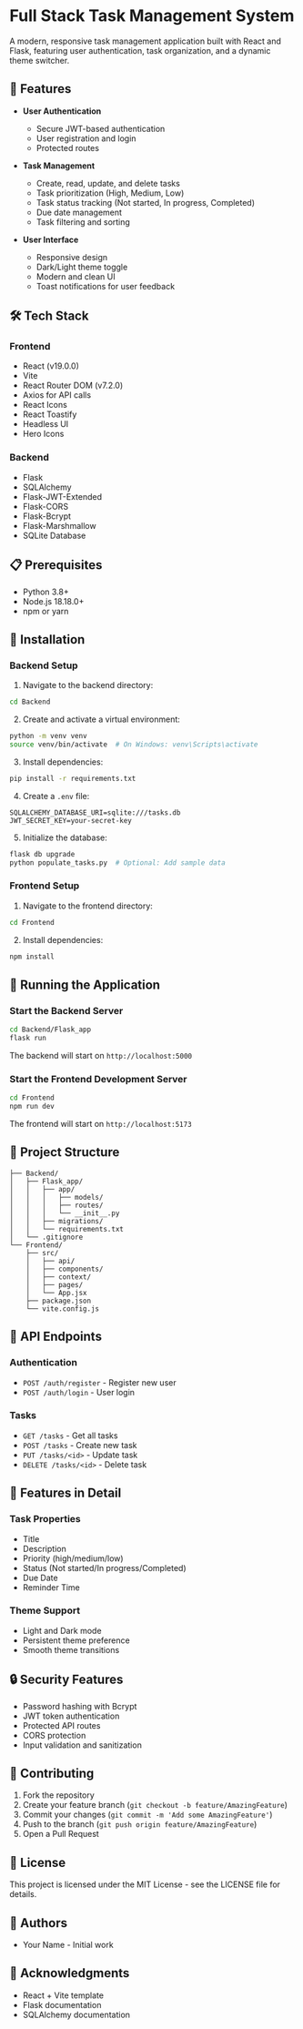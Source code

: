 # Full Stack Task Management System

A modern, responsive task management application built with React and Flask, featuring user authentication, task organization, and a dynamic theme switcher.

## 🚀 Features

- **User Authentication**
  - Secure JWT-based authentication
  - User registration and login
  - Protected routes

- **Task Management**
  - Create, read, update, and delete tasks
  - Task prioritization (High, Medium, Low)
  - Task status tracking (Not started, In progress, Completed)
  - Due date management
  - Task filtering and sorting

- **User Interface**
  - Responsive design
  - Dark/Light theme toggle
  - Modern and clean UI
  - Toast notifications for user feedback

## 🛠️ Tech Stack

### Frontend
- React (v19.0.0)
- Vite
- React Router DOM (v7.2.0)
- Axios for API calls
- React Icons
- React Toastify
- Headless UI
- Hero Icons

### Backend
- Flask
- SQLAlchemy
- Flask-JWT-Extended
- Flask-CORS
- Flask-Bcrypt
- Flask-Marshmallow
- SQLite Database

## 📋 Prerequisites

- Python 3.8+
- Node.js 18.18.0+
- npm or yarn

## 🔧 Installation

### Backend Setup

1. Navigate to the backend directory:
```bash
cd Backend
```

2. Create and activate a virtual environment:
```bash
python -m venv venv
source venv/bin/activate  # On Windows: venv\Scripts\activate
```

3. Install dependencies:
```bash
pip install -r requirements.txt
```

4. Create a `.env` file:
```env
SQLALCHEMY_DATABASE_URI=sqlite:///tasks.db
JWT_SECRET_KEY=your-secret-key
```

5. Initialize the database:
```bash
flask db upgrade
python populate_tasks.py  # Optional: Add sample data
```

### Frontend Setup

1. Navigate to the frontend directory:
```bash
cd Frontend
```

2. Install dependencies:
```bash
npm install
```

## 🚀 Running the Application

### Start the Backend Server

```bash
cd Backend/Flask_app
flask run
```
The backend will start on `http://localhost:5000`

### Start the Frontend Development Server

```bash
cd Frontend
npm run dev
```
The frontend will start on `http://localhost:5173`

## 📁 Project Structure

```
├── Backend/
│   ├── Flask_app/
│   │   ├── app/
│   │   │   ├── models/
│   │   │   ├── routes/
│   │   │   └── __init__.py
│   │   ├── migrations/
│   │   └── requirements.txt
│   └── .gitignore
└── Frontend/
    ├── src/
    │   ├── api/
    │   ├── components/
    │   ├── context/
    │   ├── pages/
    │   └── App.jsx
    ├── package.json
    └── vite.config.js
```

## 🔐 API Endpoints

### Authentication
- `POST /auth/register` - Register new user
- `POST /auth/login` - User login

### Tasks
- `GET /tasks` - Get all tasks
- `POST /tasks` - Create new task
- `PUT /tasks/<id>` - Update task
- `DELETE /tasks/<id>` - Delete task

## 🎨 Features in Detail

### Task Properties
- Title
- Description
- Priority (high/medium/low)
- Status (Not started/In progress/Completed)
- Due Date
- Reminder Time

### Theme Support
- Light and Dark mode
- Persistent theme preference
- Smooth theme transitions

## 🔒 Security Features

- Password hashing with Bcrypt
- JWT token authentication
- Protected API routes
- CORS protection
- Input validation and sanitization

## 🤝 Contributing

1. Fork the repository
2. Create your feature branch (`git checkout -b feature/AmazingFeature`)
3. Commit your changes (`git commit -m 'Add some AmazingFeature'`)
4. Push to the branch (`git push origin feature/AmazingFeature`)
5. Open a Pull Request

## 📝 License

This project is licensed under the MIT License - see the LICENSE file for details.

## 👥 Authors

- Your Name - Initial work

## 🙏 Acknowledgments

- React + Vite template
- Flask documentation
- SQLAlchemy documentation
